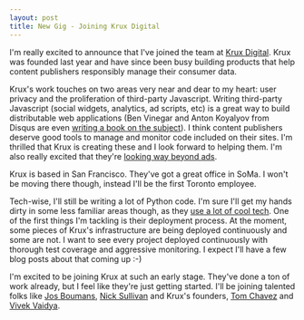 ```yaml
---
layout: post
title: New Gig - Joining Krux Digital
---
```


I'm really excited to announce that I've joined the team at [Krux Digital](http://www.kruxdigital.com). Krux was founded last year and have since been busy building products that help content publishers responsibly manage their consumer data. 

Krux's work touches on two areas very near and dear to my heart: user privacy and the proliferation of third-party Javascript. Writing third-party Javascript (social widgets, analytics, ad scripts, etc) is a great way to build distributable web applications (Ben Vinegar and Anton Koyalyov from Disqus are even [writing a book on the subject](http://www.manning.com/vinegar/)). I think content publishers deserve good tools to manage and monitor code included on their sites. I'm thrilled that Krux is creating these and I look forward to helping them. I'm also really excited that they're [looking way beyond ads](http://www.kruxdigital.com/broadcasts/toms_blog/time_to_move_beyond_the_ad_frontier/).

Krux is based in San Francisco. They've got a great office in SoMa. I won't be moving there though, instead I'll be the first Toronto employee.

Tech-wise, I'll still be writing a lot of Python code. I'm sure I'll get my hands dirty in some less familiar areas though, as they [use a lot of cool tech](http://engineering.kruxdigital.com/technology). One of the first things I'm tackling is their deployment process. At the moment, some pieces of Krux's infrastructure are being deployed continuously and some are not. I want to see every project deployed continuously with thorough test coverage and aggressive monitoring. I expect I'll have a few blog posts about that coming up :-)

I'm excited to be joining Krux at such an early stage. They've done a ton of work already, but I feel like they're just getting started. I'll be joining talented folks like [Jos Boumans](http://www.oscon.com/oscon2009/public/schedule/speaker/4676), [Nick Sullivan](http://nick.sullivanflock.com/resume/) and Krux's founders, [Tom Chavez](http://www.kruxdigital.com/broadcasts/toms_blog/) and [Vivek Vaidya](http://www.kruxdigital.com/broadcasts/viveks_blog/).